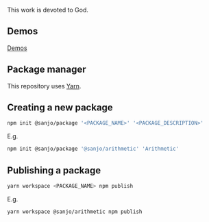 This work is devoted to God.

## Demos

[Demos](https://sanjosolutions.github.io/unnamed/)

## Package manager

This repository uses [Yarn](https://yarnpkg.com/getting-started/install).

## Creating a new package

```sh
npm init @sanjo/package '<PACKAGE_NAME>' '<PACKAGE_DESCRIPTION>'
```

E.g.

```sh
npm init @sanjo/package '@sanjo/arithmetic' 'Arithmetic'
```

## Publishing a package

```sh
yarn workspace <PACKAGE_NAME> npm publish
```

E.g.

```sh
yarn workspace @sanjo/arithmetic npm publish
```
